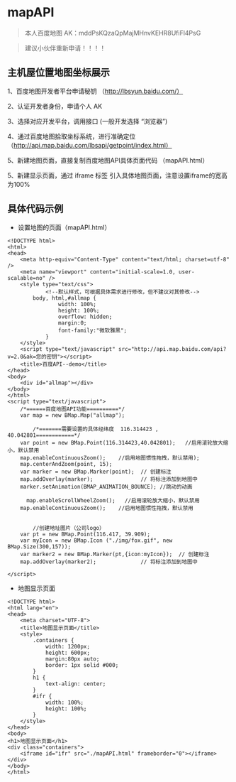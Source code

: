 
# mapAPI
> 本人百度地图  AK：mddPsKQzaQpMajMHnvKEHR8UfiFl4PsG

> 建议小伙伴重新申请！！！！

## 主机屋位置地图坐标展示

1、百度地图开发者平台申请秘钥   （http://lbsyun.baidu.com/）

2、认证开发者身份，申请个人 AK   

3、选择对应开发平台，调用接口  (一般开发选择 “浏览器”)

4、通过百度地图拾取坐标系统，进行准确定位  （http://api.map.baidu.com/lbsapi/getpoint/index.html）

5、新建地图页面，直接复制百度地图API具体页面代码 （mapAPI.html）

5、新建显示页面，通过 iframe 标签 引入具体地图页面，注意设置iframe的宽高为100%

## 具体代码示例

* 设置地图的页面（mapAPI.html）

```
<!DOCTYPE html>
<html>
<head>
	<meta http-equiv="Content-Type" content="text/html; charset=utf-8" />
	<meta name="viewport" content="initial-scale=1.0, user-scalable=no" />
	<style type="text/css">
            <!--默认样式，可根据具体需求进行修改，但不建议对其修改-->
	    body, html,#allmap {
                width: 100%;
                height: 100%;
                overflow: hidden;
                margin:0;
                font-family:"微软雅黑";
            }
	</style>
	<script type="text/javascript" src="http://api.map.baidu.com/api?v=2.0&ak=您的密钥"></script>
	<title>百度API--demo</title>
</head>
<body>
	<div id="allmap"></div>
</body>
</html>
<script type="text/javascript">
	/*======百度地图API功能==========*/ 
	var map = new BMap.Map("allmap");

        /*=======需要设置的具体经纬度  116.314423 , 40.042801============*/
	var point = new BMap.Point(116.314423,40.042801);   //启用滚轮放大缩小，默认禁用
	map.enableContinuousZoom();    //启用地图惯性拖拽，默认禁用);
	map.centerAndZoom(point, 15);
	var marker = new BMap.Marker(point);  // 创建标注
	map.addOverlay(marker);               // 将标注添加到地图中
	marker.setAnimation(BMAP_ANIMATION_BOUNCE); //跳动的动画
  
      map.enableScrollWheelZoom();   //启用滚轮放大缩小，默认禁用
	map.enableContinuousZoom();    //启用地图惯性拖拽，默认禁用


        //创建地址图片（公司logo）
	var pt = new BMap.Point(116.417, 39.909);
	var myIcon = new BMap.Icon ("./img/fox.gif", new BMap.Size(300,157));
	var marker2 = new BMap.Marker(pt,{icon:myIcon});  // 创建标注
	map.addOverlay(marker2);              // 将标注添加到地图中
  
</script>

```

* 地图显示页面

```
<!DOCTYPE html>
<html lang="en">
<head>
    <meta charset="UTF-8">
    <title>地图显示页面</title>
    <style>
        .containers {
            width: 1200px;
            height: 600px;
            margin:80px auto;
            border: 1px solid #000;
        }
        h1 {
            text-align: center;
        }
        #ifr {
            width: 100%;
            height: 100%;
        }
    </style>
</head>
<body>
<h1>地图显示页面</h1>
<div class="containers">
    <iframe id="ifr" src="./mapAPI.html" frameborder="0"></iframe>
</div>
</body>
</html>

```

















